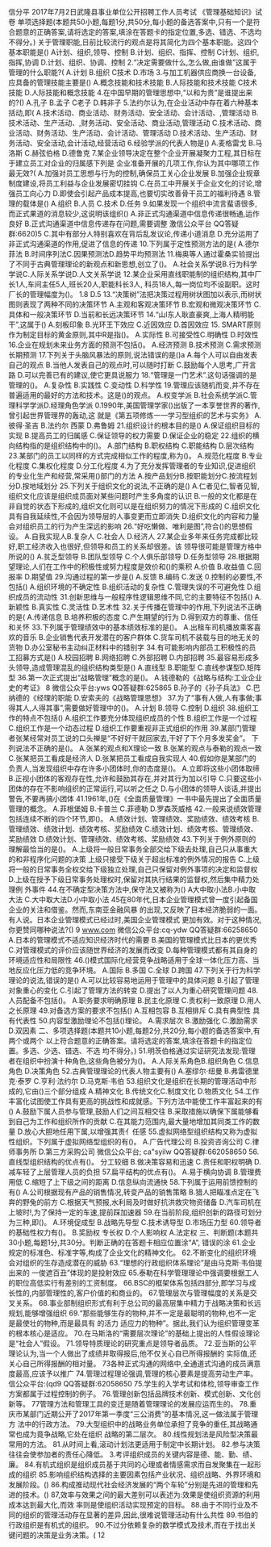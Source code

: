 信分平
2017年7月2日武隆县事业单位公开招聘工作人员考试
《管理基础知识》试卷
单项选择题(本题共50小题,每题1分,共50分,每小题的备选答案中,只有一个是符
合题意的正确答案,请将选定的答案,填涂在答题卡的指定位置,多选、错选、不选均不得分。)
关于管理职能,日前比较流行的观点是将其简化为四个基本职能。这四个基本职能是()
A计划、组织,领导、控制
B.计划、组织、指挥、控制
C计划、组织,指挥,协调
D.计划、组织、协调、控制
2.“决定需要做什么,怎么做,由谁做”这属于管理的什么职能?(
A.计划
B.组织
C技术
D.市场
3.与加工机器供应商换一台设备,应具备的管理技能主要是()
A.概念技能和技术技能
B.人际技能和技术技能
C技术技能
D.人际技能和概念技能
4.在中国早期的管理思想中,“以和为贵”是谁提出来的?()
A.孔子
B.孟子
C老子
D.韩非子
5.法约尔认为,在企业活动中存在着六种基本括动,即(
A.技术活动、商业活动、财务活动、安全活动、会计活动、,管理活动
B.技术活动、生产活动、,财务活动、安全活动、商业活动,管理活动
C.技术活动、商业活动、财务活动、生产活动、会计活动、管理活动
D.技术活动、生产活动、财务活动、安全活动,会计活动,经营活动
6.经验学派的代表人物是()
A.麦格雷戈
B.马洛斯
C.赫弦伯格
D.德鲁克
7.某企业领导决定在整个企业开展凝聚力工程,其日标在于建立员工对企业的归属感下列是
企业准备开展的几项工作,你认为其中哪项工作最无效?(
A.加强对员工思想与行为的控制,确保员工关心企业发展
B.加强企业规章制度建设,将员工利益与企业发展密切挂钩
C.在员工中开展关于企业文化的讨论,增强员工向心力
D.即使会引起产品成本提高,也要切实改善骨干员工的福利待遇
8.管理的载体是()
A.组织
B.人员
C.技术
D.任务
9.如果发现一个组织中流言蜚语很多,而正式果道的消息较少,这说明该组织()
A.非正式沟通渠道中信息传递很畅通,运作良好
B.正式沟通渠道中信息传递存在问题,需要调整
激信公众平台
QQ答疑群:6620)5
C.其中有部分人特别喜欢在背后乱发议论,传递小道消息
D.充分运用了非正式沟通渠道的作用,促进了信息的传递
10.下列属于定性预测方法的是(
A.德尔菲法
B.时间序列法C.因果预测法D.趋势平均预测法
11.梅奥等人通过霍桑实验提出了不同于古典管理理论的新观点和新思想,创立了()。
A.社会关系学说B.行为科学学说C.人际关系学说D.人文关系学说
12.某企业采用直线职能制的组织结构,其中厂长1人,车间主任5人,班长20人,职能科长3人,
科员18人,每一岗位均不设副职。这时厂长的管理幅度为()。
1.8
D.5
13.“决策树”法把决策过程用树状图加以表示,而树状图则表现了两种不同的决策环节
A.主观和客观决策环节
B.宏观和微观决策环节
C.具体和一般决策环节
D.当前和长远决策环节
14.“山l东人耿直豪爽,上海人精明能干”,这属于()
A.刻板印象
B.光环王下效应
C.近因效应
D.首因效应
15. SMART原则作为制定目标的黄金原则,其中R是指()。
A.实际性
B.可接受性C.明确性
D.时效性
16.企业在规划未来业务方面的预测不包括()。
A.经济预测
B.技术预测
C.需求预测
长期预测
17.下列关于头脑风暴法的原则,说法错误的是()a
A.每个人可以自由发表自己的观点
B.当他人发表自己的观点时,可以随时打断
C.鼓励每个人思考,广开言路
D.可以完善已有的建议,使它更具说服力
18.“管理是一门艺术”.这句话强调的是管理的()。
A.复杂性
B.实践性
C.变动性
D.科学性
19.管理应该随机而变,并不存在普遍适用的最好的方法和技术。这是()的观点。
A.权变学派
B.社会系统学派C.管理科学学派D.经理角色学派
0.1990年,美国管理学家()出版了一本享誉世界的著作,曾引起世界管理界的轰动,这
就是《第五项修炼一一学习型组织的艺术与实务》
A.彼得·圣吉
B.法约尔
西蒙
D.弗鲁姆
21.组织设计的根本目的是()
A.保证组织目标的实现
B.提高员工的归属感
C.保证领导的权力需要
D.保证企业的稳定
22.组织的横向结构指的是组织结构中的()。
A.部门结构
B.职权结构
C.职能结构
D.层次结构
23.某部门的员工以同样的方式完成相似工作的程度,称为()。
A.规范化程度
B.专业化程度
C.集权化程度
D.分工化程度
4.为了充分发挥管理者的专业知识,促进组织的专业化生产和经营,常采用()部门的方法
A.按产品划分B.按职能划分C.按流程划分D.按地域划分
25.下列关于组织文化的说法,不正确的是()
A.仁者见仁,智者见智,组织文化应该是组织成员面对某些问题时产生多角度的认识
B.一般的文化都是在非自觉的状态下形成的,组织文化则可以是在组织努力的情况下形成的
C.组织文化具有自我延续性,不会因为领导层的人事变更而立即消失
D.组织文化的内容和力量会对组织员工的行为产生深远的影响
26.“好吃懒做、唯利是图”,符合()的思想假设。
A.自我实现人B.复杂人
C.社会人
D.经济人
27.某企业多年来任务完成都比较好,职工经济收入也很好,但领导和员工的关系却很差。该
领导很可能是管理方格中所说的()
A.贫乏型领导
B.团队型领导
C.个人俱乐部领导
D.任务型领导
28.根据期望理论,人们在工作中的积极性或努力程度是效价和()的乘积
A.价值
B.收益值
C.回报率
D.期望值
29.沟通过程的第一步是()
A.反馈
B.编码
C.发送
0.控制的必要性,不包括()
A.组织环境的不确定性
B.组织活动的复杂性
C.管理失误的不可避免性
D.组织成员的流动性
31.创新思维与一般程序性逻辑思维不同,它的主要特征不包括()
A.新颖性
B.真实性
C.灵活性
D.艺术性
32.关于传播在管理中的作用,下列说法不正确的是(
A.传递信息
B.培养积极的态度
C.产生期望的行为
D.得到双方的尊重、信任和关怀
33.下列属于管理绩效中的基本绩效标准的是()。
A.出租车司机播放乘客喜欢的音乐
B.企业销售代表开发潜在的客户群体
C.货车司机不装载与目的地无关的货物
D.办公室秘书主动纠正材料中的错别字
34.有可能影响内部员工积极性的员工招募方式是()
A.校园招聘
B.网络招聘
C.外部招聘
D.内部招聘
35.最容易形成多头领导,造成管理混乱的组织结构类型是()
A.直线型
B.职能型
C.直线参谋型D.矩阵型
36.第一次正式提出“战略管理”概念的是()。
A.钱德勒的《战略与结构:工业企业史的考证》
8
微信公众平台:yws
QQ答疑群:625865
B.孙子的《孙子兵法》
C.巴纳德的《经理的职能
D.安索夫的《战略管理思想》
37.为了“事有人做,人有事做;事得其人,人得其事”,需要做好管理中的()。
A.计划
B.领导
C.控制
D.组织
38.组织工作的特点不包括()
A.组织工作要充分体现组织成员的个性
B.组织工作是一个过程
C.组织工作是一个动态过程
D.组织工作要重视非正式组织的作用
39.某部门管理者张某经常对员工说的口头禅是“不好好干就回家去,干好了下个月多发奖金”。
下列说法不正确的是()。
A.张某的观点和X理论一致
B.张某的观点与泰勒的观点一致
C.张某把员工看成是经济人
D.张某把员工看成自我实现人
40.假如你是某部门的负责人,当发现组织中存在许多小团体时,你的态度是()。
A.立即将这些小团体取缔
B.正视小团体的客观存在性,允许和鼓励其存在,并对其行为加以引导
C.只要这些小团体的存在不影响组织的正常运行,可以听之任之
D.与小团体的领导人谈话,并提出警告,不要再搞小团体
41.1961年,()在《全面质量管理》一书中最先提出了全面质量管理的概念。
A.菲根堡姆
B.卡普兰
C.菲德勒
D.罗森茨威格
42.一般来说绩效管理包括连续不断的四个环节,即()。
A.绩效计划、管理绩效、奖励绩效、绩效考核
B.管理绩效、绩效计划、绩效考核、奖励绩效
C.绩效计划、绩效考核、管理绩效、奖励绩效
D.绩效计划、管理绩效、绩效考核、奖励绩效
43.下列关于例外原则的理解最恰当的是()。
A.上级将一般日常事务全部交给下级去处理,自己只从事重大的和非程序化问题的决策
上级只接受下级关于超出标准的例外情况的报告
C.上级将一般的日常事务全权交给下级独立处理,自己只保留对例外事项的决定和监督权
D.上级在授予下级日常事务处理权时,保留对其执行结果的监督权,然后集中精力处理例
外事件
44.在不确定型决策方法中,保守法又被称为()
A大中取小法B.小中取大法
C.大中取大法D.小中取小法
45在80年代,日本企业管理模式曾一度引起备国企业的关注和借鉴。然而,东南亚金融风暴
的出现,又反映了目本经济脆弱的一面。有人说。日本企业管理模式已经过时,美国企业管理模式
更加有效。对于这种情况,你更赞同哪种说法?()
9
www.com
微信公众平台:cq-ydw
QQ答疑群:66258650
A.日本的管理模式不适应知识经济时代的需要
B.美国的管理模式比日本的更优秀
C.对管理模式的评价应该随世界经济的发展而改变
D.每种管理模式都有其自身的环境适应性和局限性
46.()模式国际化经营竞争战略适用于全球一体化压力高、当地反应化压力低的竞争环境。
A.国际
B.多国
C.全球
D.跨国
47.下列关于行为科学理论的说法,错误的是()
A.可以比较容易地运用于管理中的具体问题
B.引起了管理对象重心的变化
C.引起了管理方法的转变
D.提出了以人为重心研究管理问题
48.人员配备不包括()。
A.职务要求明确原理
B.民主化原理
C.责权利一致原理
D.用人之长原理
49.对备选方案的要求不包括()
A.互相包容
B.互相排斥
C.具有典型性
具有代表性
50.内容型激励理论不包括()理论。
A.需求层次
B.激励强化
C.激励需求
D.双因素
二、多项选择题(本题共10小题,每题2分,共20分,每小题的备选答案中,有两个或两个
以上符合题意的正确答案。请将选定的答案,填涂在答题卡的指定位置。多选、少选、错选、不选
均不得分。)
51.明茨伯格通过实证研究法发现:管理者在组织中扮演十种角色,这些角色被分为()。
A.人际关系角色B.组织角色
C.信息角色
D.决策角色
52.古典管理理论的代表人物主要有()
A.塞缪尔·纽曼
B.弗雷德里克·泰罗
C.亨利·法约尔
D.马克斯·韦伯
53.组织文化是组织在长期的管理活动中形成的,它由()三个部分组成
A.精神文化
B.传统文化C.制度文化
D.物质文化
54.工作丰富化试图使工作具有更高的挑战性和成就感。下列方法中能使工作丰富起来的有()
A.鼓励下属人员参与管理,鼓励人们之间互相交往
B.采取措施以确保下属能够看到自己为工作和组织所作的贡献
C.在其能力范围内,最大量地增加其同类工作的数量
D.放心大胆地任用下属,以增强其责亻任感
55.虚拟网络型组织结构又称为虚拟性组织。下列属于虚拟网络型组织的有()。
A.广告代理公司
B.投资咨询公司
C.律师事务所
D.第三方采购公司
微信公众平台; ca"syilw
QQ答疑群:662058650
56.直线型组织结构的优点有()。
分工较细
B.做决策容易和迅速
C.责任和职权明确
D.减车轻了上层管理人员的负担
57.扁平结构的优点有()。
A.易于横向协调
B.管理费用低
C.缩短了上下级之间的距离
D.信息纵向流通快
58.下列属于运用前馈控制的有()
A.公司根据现有产品的销售情况,转变产品的销售策略
B.猎人把瞄准点定在飞奔的野兔的前方
C.根据天气预报,水利局及时做好抗洪救灾物资储备
D.汽车司机在上坡时!,为了保持一定的车速,提前踩加速器
59.在当前阶段,组织创新的路径可划分为三种,即()。
A.环境促成型
B.战略先导型
C.技术诱导型
D.市场压力型
60.领导者的基础性权力有()。
B.奖励权
专长权
D.个人影响权
A.法定权
三、判断题(本题共30小题,每题1分,共30分。判断正确的在答题卡相应位置涂“A”,
错误的涂
61.企业规定的标准色、标准字等,构成了企业文化的精神文化。
62.不断变化的组织环境会对组织的生存造成潜在的威胁
63.“理想的行政组织体系理论”是由马克斯·韦伯提出来的
一俊遮百丑”体现的是投射效应
65.泰勒在科学管理理论中强调要根据工人的职位高低实行有差别的工资制度。
66.BSC的框架体系包括四部分,即学习与成长性的,内部管理性的,客户价值的和商业的。
67.管理层次与管理幅度的关系是交叉关系。
68.事业部制组织形式有利于总公司的最高层集中精力于战略决策和长远规划,能够增强组织
69.“那些能够生存的物种,并不一定是最聪明的物种,也不一定是最使壮的物种,而是最具有
的活力
适应力的物种”。据此,我们认为组织管理变革的根本核心是适应。
70.在马斯洛的“需要层次理论”的基础上提出的人性假设理论是“社会人”假设。
71.领导特质理论的研究重点是领导者品质。
72.亚当斯的公平理论认为,当一个人做出了成绩并取得报后,他不仅关心自已所得报酬的
实际值,还关心自己所得报酬的相对量。
73各种正式沟通的网络中,全通道式沟通的成员满意度最高,应该予以推广
74.管理过程理论强调,管理的核心要素是提高劳动生产率。
信公众平台:(qd9
QQ答疑群:62058650
75.学生的入学考试和体检,领导审查工作方案都属于过程控制的例子。
76.管理创新包括品牌技术创新、模式创新、文化创新等。
77管理方法和管理工具的变迁是随着管理理论的发展应运而生的。
78.重庆市某部门近期公开了2017年第一季度“三公消费”的基本情况,这一做法属于管理方
法中的行政方法。
79.大型组织中的战略业务单位承担了竞争的重任,其战略通常也成为竟争战略,它处在组织
战略的第二层次。
80.线性规划法是风险型决策最常用的方法。
81.从时间上看,滚动计划法更适用于制定中长期计划。
82.参与决策往往会使参加者的责任心降低。
3.考评组织成员的关键内容是德、能、勤、绩、廉。
84.有机式组织是组织成员基于共同的心理或者情感需求而自发聚集在一起形成的组织
85.影响组织结构选择的主要因素包括产业状况、组织战略、外界环境和发展阶段。()
86.构成推动现代社会经济发展的“两个车轮”分别是先进的管理和先进的技术。()
87,效率与效果之间的最大差别可以表述为:效果是使组织资源的利用成本达到最大化,而效
率则是使组织活动实现预定的目标。
88.由于不同行业及不同的组织的管理活动存在显著的差异,因此,很难说管理活动有什么共性
89.书伯的行政组织是有机式的组织。
90.不过分依赖复杂的数学模式及技术,而在于找出关键问题的决策是业务决策。(
12